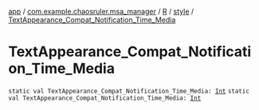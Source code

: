 [app](../../../index.md) / [com.example.chaosruler.msa_manager](../../index.md) / [R](../index.md) / [style](index.md) / [TextAppearance_Compat_Notification_Time_Media](.)

# TextAppearance_Compat_Notification_Time_Media

`static val TextAppearance_Compat_Notification_Time_Media: `[`Int`](https://kotlinlang.org/api/latest/jvm/stdlib/kotlin/-int/index.html)
`static val TextAppearance_Compat_Notification_Time_Media: `[`Int`](https://kotlinlang.org/api/latest/jvm/stdlib/kotlin/-int/index.html)